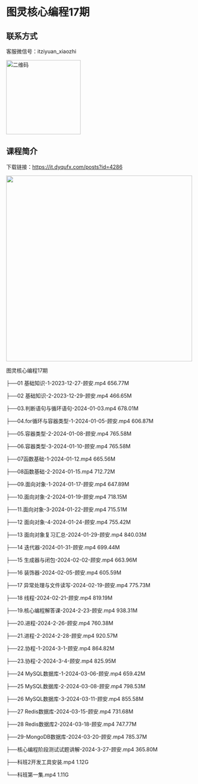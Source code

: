 # 图灵核心编程17期

## 联系方式

客服微信号：itziyuan_xiaozhi

<img src="https://ziyuanyun.oss-cn-guangzhou.aliyuncs.com/common/20240614073449/666b82192834a.jpg" width="200" height="200" alt="二维码">

## 课程简介

下载链接：https://it.dyqufx.com/posts?id=4286

<img src="https://ziyuanyun.oss-cn-guangzhou.aliyuncs.com/yun/20240724073012/66a03d041470b.jpg" width="500" alt="">

  

 图灵核心编程17期

 ├──01 基础知识-1-2023-12-27-顾安.mp4 656.77M

 ├──02 基础知识-2-2023-12-29-顾安.mp4 466.65M

 ├──03.判断语句与循环语句-2024-01-03.mp4 678.01M

 ├──04.for循环与容器类型-1-2024-01-05-顾安.mp4 606.87M

 ├──05.容器类型-2-2024-01-08-顾安.mp4 765.58M

 ├──06.容器类型-3-2024-01-10-顾安.mp4 765.58M

 ├──07函数基础-1-2024-01-12.mp4 665.56M

 ├──08函数基础-2-2024-01-15.mp4 712.72M

 ├──09.面向对象-1-2024-01-17-顾安.mp4 647.89M

 ├──10.面向对象-2-2024-01-19-顾安.mp4 718.15M

 ├──11.面向对象-3-2024-01-22-顾安.mp4 715.51M

 ├──12 面向对象-4-2024-01-24-顾安.mp4 755.42M

 ├──13 面向对象复习汇总-2024-01-29-顾安.mp4 840.03M

 ├──14 迭代器-2024-01-31-顾安.mp4 699.44M

 ├──15 生成器与闭包-2024-02-02-顾安.mp4 663.96M

 ├──16 装饰器-2024-02-05-顾安.mp4 605.59M

 ├──17 异常处理与文件读写-2024-02-19-顾安.mp4 775.73M

 ├──18 线程-2024-02-21-顾安.mp4 819.19M

 ├──19.核心编程解答课-2024-2-23-顾安.mp4 938.31M

 ├──20.进程-2024-2-26-顾安.mp4 760.38M

 ├──21.进程-2-2024-2-28-顾安.mp4 920.57M

 ├──22.协程-1-2024-3-1-顾安.mp4 864.82M

 ├──23.协程-2-2024-3-4-顾安.mp4 825.95M

 ├──24 MySQL数据库-1-2024-03-06-顾安.mp4 659.42M

 ├──25 MySQL数据库-2-2024-03-08-顾安.mp4 798.53M

 ├──26 MySQL数据库-3-2024-03-11-顾安.mp4 855.58M

 ├──27 Redis数据库-2024-03-15-顾安.mp4 731.68M

 ├──28 Redis数据库2-2024-03-18-顾安.mp4 747.77M

 ├──29-MongoDB数据库-2024-03-20-顾安.mp4 785.37M

 ├──核心编程阶段测试试题讲解-2024-3-27-顾安.mp4 365.80M

 ├──科班2开发工具安装.mp4 1.12G

 └──科班第一集.mp4 1.11G

  